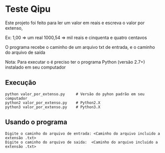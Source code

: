 # Teste Qipu

Este projeto foi feito para ler um valor em reais e escreva o valor por extenso,

Ex: 1,00 => um real
1000,54 => mil reais e cinquenta e quatro centavos

O programa recebe o caminho de um arquivo txt de entrada, e o caminho do arquivo de saída

Nota: Para executar o é preciso ter o programa Python (versão 2.7+) instalado em seu computador

## Execução
```shell
python valor_por_extenso.py     # Versão do pyhon padrão em seu computador
python2 valor_por_extenso.py    # Python2.X
python3 valor_por_extenso.py    # Python3.X

```

## Usando o programa
```
Digite o caminho do arquivo de entrada: <Caminho do arquivo incluido a extensão .txt>
Digite o caminho do arquivo de saida:  <Caminho do arquivo incluido a extensão .txt>  
```
